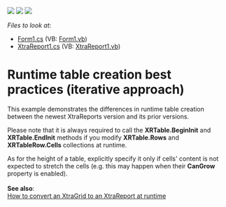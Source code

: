 <!-- default badges list -->
![](https://img.shields.io/endpoint?url=https://codecentral.devexpress.com/api/v1/VersionRange/128604728/2020.2)
[![](https://img.shields.io/badge/Open_in_DevExpress_Support_Center-FF7200?style=flat-square&logo=DevExpress&logoColor=white)](https://supportcenter.devexpress.com/ticket/details/E1356)
[![](https://img.shields.io/badge/📖_How_to_use_DevExpress_Examples-e9f6fc?style=flat-square)](https://docs.devexpress.com/GeneralInformation/403183)
<!-- default badges end -->
<!-- default file list -->
*Files to look at*:

* [Form1.cs](./CS/Form1.cs) (VB: [Form1.vb](./VB/Form1.vb))
* [XtraReport1.cs](./CS/XtraReport1.cs) (VB: [XtraReport1.vb](./VB/XtraReport1.vb))
<!-- default file list end -->
# Runtime table creation best practices (iterative approach)


<p>This example demonstrates the differences in runtime table creation between the newest XtraReports version and its prior versions.</p>
<p>Please note that it is always required to call the <strong>XRTable.BeginInit</strong> and <strong>XRTable.EndInit</strong> methods if you modify <strong>XRTable.Rows</strong> and <strong>XRTableRow.Cells</strong> collections at runtime.</p>
<p>As for the height of a table, explicitly specify it only if cells' content is not expected to stretch the cells (e.g. this may happen when their <strong>CanGrow</strong> property is enabled).<br><br><strong>See also</strong>:<br><a href="https://www.devexpress.com/Support/Center/p/E108">How to convert an XtraGrid to an XtraReport at runtime</a></p>

<br/>


